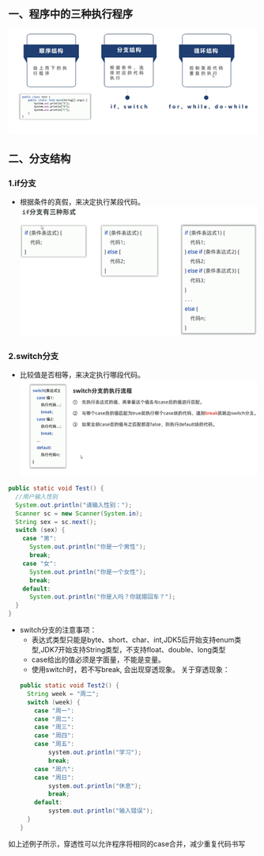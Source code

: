 ## 一、程序中的三种执行程序
![1746367253636](image/分支结构/1746367253636.png)
## 二、分支结构
### 1.if分支
* 根据条件的真假，来决定执行某段代码。
![1746367641126](image/分支结构/1746367641126.png)
### 2.switch分支
* 比较值是否相等，来决定执行哪段代码。
![1746368267833](image/分支结构/1746368267833.png)
```java
public static void Test() {
  //用户输入性别
  System.out.println("请输入性别：");
  Scanner sc = new Scanner(System.in);
  String sex = sc.next();
  switch (sex) {
    case "男":
      System.out.println("你是一个男性");
      break;
    case "女":
      System.out.println("你是一个女性");
      break;
    default:
      System.out.println("你是人吗？你就摁回车？");
  }
}
```
* switch分支的注意事项：
  * 表达式类型只能是byte、short、char、int,JDK5后开始支持enum类型,JDK7开始支持String类型，不支持float、double、long类型
  * case给出的值必须是字面量，不能是变量。
  * 使用switch时，若不写break, 会出现穿透现象。
  关于穿透现象：
  ```java
  public static void Test2() {
    String week = "周二";
    switch (week) {
      case "周一":
      case "周二":
      case "周三":
      case "周四":
      case "周五":
          system.out.println("学习");
          break;
      case "周六":
      case "周日":
          system.out.println("休息");
          break;
      default:
          system.out.println("输入错误");   
    }
  }
  ```
如上述例子所示，穿透性可以允许程序将相同的case合并，减少重复代码书写

